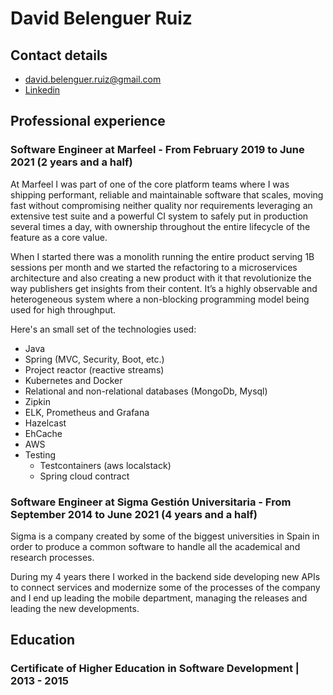 # David Belenguer Ruiz

## Contact details

- [david.belenguer.ruiz@gmail.com](mailto:david.belenguer.ruiz@gmail.com)
- [Linkedin](https://www.linkedin.com/in/dbelenguer/)

## Professional experience

### Software Engineer at **Marfeel** - From February 2019 to June 2021 (2 years and a half)

At Marfeel I was part of one of the core platform teams where I was shipping performant, reliable and maintainable software that scales, moving fast without compromising neither quality nor requirements leveraging an extensive test suite and a powerful CI system to safely put in production several times a day, with ownership throughout the entire lifecycle of the feature as a core value.

When I started there was a monolith running the entire product serving 1B sessions per month and we started the refactoring to a microservices architecture and also creating a new product with it that revolutionize the way publishers get insights from their content. It’s a highly observable and heterogeneous system where a non-blocking programming model being used for high throughput.

Here's an small set of the technologies used:

- Java
- Spring (MVC, Security, Boot, etc.)
- Project reactor (reactive streams)
- Kubernetes and Docker
- Relational and non-relational databases (MongoDb, Mysql)
- Zipkin
- ELK, Prometheus and Grafana
- Hazelcast
- EhCache
- AWS
- Testing
  - Testcontainers (aws localstack)
  - Spring cloud contract

### Software Engineer at **Sigma Gestión Universitaria** - From September 2014 to June 2021 (4 years and a half)

Sigma is a company created by some of the biggest universities in Spain in order to produce a common software to handle all the academical and research processes.

During my 4 years there I worked in the backend side developing new APIs to connect services and modernize some of the processes of the company and I end up leading the mobile department, managing the releases and leading the new developments.

## Education

### Certificate of Higher Education in Software Development | 2013 - 2015
